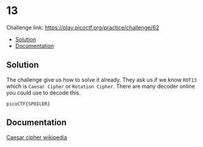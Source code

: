 # 13
Challenge link: https://play.picoctf.org/practice/challenge/62
- [Solution](#solution)
- [Documentation](#documentation)
## Solution
The challenge give us how to solve it already. They ask us if we know `ROT13` which is `Caesar Cipher` or `Rotation Cipher`. There are many decoder online you could use to decode this.

`picoCTF{SPOILER}`

## Documentation
[Caesar cipher wikipedia](https://en.wikipedia.org/wiki/Caesar_cipher)
